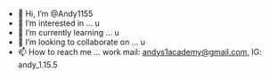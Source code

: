- 👋 Hi, I’m @Andy1155
- 👀 I’m interested in ... u
- 🌱 I’m currently learning ... u
- 💞️ I’m looking to collaborate on ... u
- 📫 How to reach me ... work mail: andys1academy@gmail.com, IG: andy_1.15.5

<!---
Andy1155/Andy1155 is a ✨ special ✨ repository because its `README.md` (this file) appears on your GitHub profile.
You can click the Preview link to take a look at your changes.
--->
